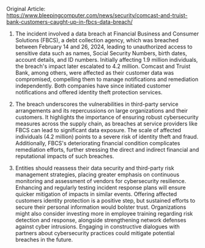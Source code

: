 Original Article: https://www.bleepingcomputer.com/news/security/comcast-and-truist-bank-customers-caught-up-in-fbcs-data-breach/

1) The incident involved a data breach at Financial Business and Consumer Solutions (FBCS), a debt collection agency, which was breached between February 14 and 26, 2024, leading to unauthorized access to sensitive data such as names, Social Security Numbers, birth dates, account details, and ID numbers. Initially affecting 1.9 million individuals, the breach's impact later escalated to 4.2 million. Comcast and Truist Bank, among others, were affected as their customer data was compromised, compelling them to manage notifications and remediation independently. Both companies have since initiated customer notifications and offered identity theft protection services.

2) The breach underscores the vulnerabilities in third-party service arrangements and its repercussions on large organizations and their customers. It highlights the importance of ensuring robust cybersecurity measures across the supply chain, as breaches at service providers like FBCS can lead to significant data exposure. The scale of affected individuals (4.2 million) points to a severe risk of identity theft and fraud. Additionally, FBCS's deteriorating financial condition complicates remediation efforts, further stressing the direct and indirect financial and reputational impacts of such breaches.

3) Entities should reassess their data security and third-party risk management strategies, placing greater emphasis on continuous monitoring and assessment of vendors for cybersecurity resilience. Enhancing and regularly testing incident response plans will ensure quicker mitigation of impacts in similar events. Offering affected customers identity protection is a positive step, but sustained efforts to secure their personal information would bolster trust. Organizations might also consider investing more in employee training regarding risk detection and response, alongside strengthening network defenses against cyber intrusions. Engaging in constructive dialogues with partners about cybersecurity practices could mitigate potential breaches in the future.